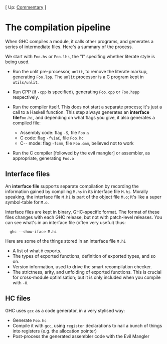 
\[ Up: [Commentary](commentary) \]

# The compilation pipeline


When GHC compiles a module, it calls other programs, and generates a series of intermediate files.  Here's a summary of the process.


We start with `Foo.hs` or `Foo.lhs`, the "l" specifing whether literate style is being used.

- Run the unlit pre-processor, `unlit`, to remove the literate markup, generating `Foo.lpp`.  The `unlit` processor is a C program kept in `utils/unlit`.

- Run CPP (if `-cpp` is specified), generating `Foo.cpp` or `Foo.hspp` respectively.

- Run the compiler itself. This does not start a separate process; it's just a call to a Haskell function.  This step always generates an **interface file**`Foo.hi`, and depending on what flags you give, it also generates a compiled file:

  - Assembly code: flag `-S`, file `Foo.s`
  - C code: flag `-fviaC`, file `Foo.hc`
  - C-- mode: flag `-fcmm`, file `Foo.cmm`, believed not to work

- Run the C compiler \[followed by the evil mangler\] or assembler, as appropriate, generating `Foo.o`

## Interface files


An **interface file** supports separate compilation by recording the information gained by compiling `M.hs` in its interface file `M.hi`.  Morally speaking, the interface file `M.hi` is part of the object file `M.o`; it's like a super symbol-table for `M.o`.


Interface files are kept in binary, GHC-specific format.  The format of these files changes with each GHC release, but not with patch-level releases.  You can see what's in an interface file (often very useful) thus:

```wiki
  ghc --show-iface M.hi
```


Here are some of the things stored in an interface file `M.hi`

- A list of what `M` exports.
- The types of exported functions, definition of exported types, and so on.
- Version information, used to drive the smart recompilation checker.
- The strictness, arity, and unfolding of exported functions.  This is crucial for cross-module optimisation; but it is only included when you compile with `-O`.

## HC files


GHC uses `gcc` as a code generator, in a very stylised way:

- Generate `Foo.hc`
- Compile it with `gcc`, using `register` declarations to nail a bunch of things into registers (e.g. the allocation pointer)
- Post-process the generated assembler code with the Evil Mangler
